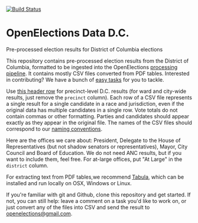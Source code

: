 [![Build Status](https://github.com/openelections/openelections-data-dc/actions/workflows/data_tests.yml/badge.svg?branch=master)](https://github.com/openelections/openelections-data-dc/actions/workflows/data_tests.yml?query=branch%3Amaster)

# OpenElections Data D.C.

Pre-processed election results for District of Columbia elections

This repository contains pre-processed election results from the District of Columbia, formatted to be ingested into the OpenElections [processing pipeline](http://docs.openelections.net/guide/). It contains mostly CSV files converted from PDF tables. Interested in contributing? We have a bunch of [easy tasks](https://github.com/openelections/openelections-data-dc/labels/easy%20task) for you to tackle.

Use [this header row](https://gist.github.com/dwillis/c93ffe5954df21a0e75c) for precinct-level D.C. results (for ward and city-wide results, just remove the `precinct` column). Each row of a CSV file represents a single result for a single candidate in a race and jurisdiction, even if the original data has multiple candidates in a single row. Vote totals do not contain commas or other formatting. Parties and candidates should appear exactly as they appear in the original file. The names of the CSV files should correspond to our [naming conventions](http://docs.openelections.net/archive-standardization/).

Here are the offices we care about: President, Delegate to the House of Representatives (but not shadow senators or representatives), Mayor, City Council and Board of Education. We do not need ANC results, but if you want to include them, feel free. For at-large offices, put "At Large" in the `district` column.

For extracting text from PDF tables,we recommend [Tabula](http://tabula.technology/), which can be installed and run locally on OSX, Windows or Linux.

If you're familiar with git and Github, clone this repository and get started. If not, you can still help: leave a comment on a task you'd like to work on, or just convert any of the files into CSV and send the result to openelections@gmail.com.
